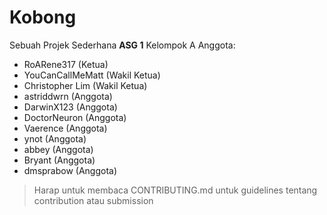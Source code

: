 # Kobong

Sebuah Projek Sederhana **ASG 1** Kelompok A
Anggota:

 - RoARene317 (Ketua) 
 - YouCanCallMeMatt (Wakil Ketua) 
 - Christopher Lim (Wakil Ketua) 
  - astriddwrn (Anggota) 
  - DarwinX123 (Anggota) 
  - DoctorNeuron (Anggota) 
  - Vaerence (Anggota) 
  - ynot (Anggota) 
  - abbey (Anggota) 
  - Bryant (Anggota) 
   - dmsprabow (Anggota)

> Harap untuk membaca CONTRIBUTING.md untuk guidelines tentang contribution atau submission
